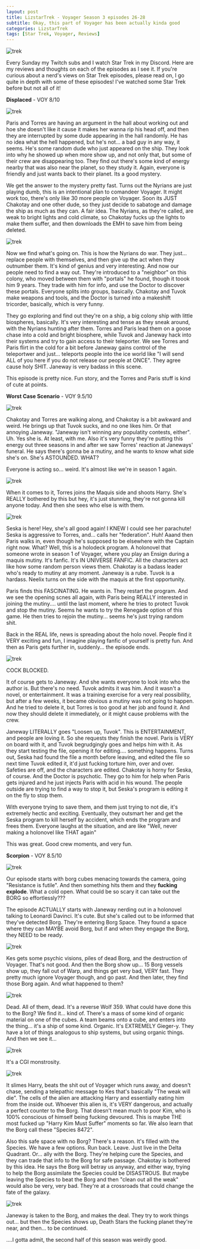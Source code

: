 ```yaml
---
layout: post
title: LizstarTrek - Voyager Season 3 episodes 26-28
subtitle: Okay, this part of Voyager has been actually kinda good
categories: LizstarTrek
tags: [Star Trek, Voyager, Reviews]
---
```



<img src="https://imgur.com/dwmKyWY.png" alt="trek">

Every Sunday my Twitch subs and I watch Star Trek in my Discord. Here are my reviews and thoughts on each of the episodes as I see it. If you're curious about a nerd's views on Star Trek episodes, please read on, I go quite in depth with some of these episodes! I've watched some Star Trek before but not all of it!



**Displaced** - VOY
8/10

<img src="https://imgur.com/xlGXtB5.png" alt="trek">

Paris and Torres are having an argument in the hall about working out and hoe she doesn't like it cause it makes her wanna rip his head off, and then they are interrupted by some dude appearing in the hall randomly. He has no idea what the hell happened, but he's not... a bad guy in any way, it seems. He's some random dude who just appeared on the ship. They look into why he showed up when more show up, and not only that, but some of their crew are disappearing too. They find out there's some kind of energy nearby that was also near the planet, so they study it. Again, everyone is friendly and just wants back to their planet. Its a good mystery.

We get the answer to the mystery pretty fast. Turns out the Nyrians are just playing dumb, this is an intentional plan to comandeer Voyager. It might work too, there's only like 30 more people on Voyager. Soon its JUST Chakotay and one other dude, so they just decide to sabatoge and damage the ship as much as they can. A fair idea. The Nyrians, as they're called, are weak to bright lights and cold climate, so Chakotay fucks up the lights to make them suffer, and then downloads the EMH to save him from being deleted. 

<img src="https://imgur.com/Z5uRYBt.png" alt="trek">

Now we find what's going on. This is how the Nyrians do war. They just... replace people with themselves, and then give up the act when they outnumber them. It's kind of genius and very interesting. And now our people need to find a way out. They're introduced to a "neighbor" on this colony, who moved between them with "portals" he found, though it toook him 9 years. They trade with him for info, and use the Doctor to discover these portals. Everyone splits into groups, basically. Chakotay and Tuvok make weapons and tools, and the Doctor is turned into a makeshift tricorder, basically, which is very funny.

They go exploring and find out they're on a ship, a big colony ship with little biospheres, basically. It's very interesting and tense as they sneak around, with the Nyrians hunting after them. Torres and Paris lead them on a goose chase into a cold and bright biosphere, while Tuvok and Janeway hack into their systems and try to gain access to their teleporter. We see Torres and Paris flirt in the cold for a bit before Janeway gains control of the teleportwer and just... teleports people into the ice world like "I will send ALL of you here if you do not release our people at ONCE". They agree cause holy SHIT. Janeway is very badass in this scene.

This episode is pretty nice. Fun story,  and the Torres and Paris stuff is kind of cute at points.



**Worst Case Scenario** - VOY
9.5/10

<img src="https://imgur.com/E55sqva.png" alt="trek">

Chakotay and Torres are walking along, and Chakotay is a bit awkward and weird. He brings up that Tuvok sucks, and no one likes him. Or that annoying Janeway. "Janeway isn't winning any populatity contests, either". Uh. Yes she is. At least, with me. Also it's very funny they're putting this energy out three seasons in and after we saw Torres' reaction at Janeways' funeral. He says there's gonna be a mutiny, and he wants to know what side she's on. She's ASTOUNDED. WHAT?

Everyone is acting so... weird. It's almost like we're in season 1 again.

<img src="https://imgur.com/yOXoi8E.png" alt="trek">

When it comes to it, Torres joins the Maquis side and shoots Harry. She's REALLY bothered by this but hey, it's just stunning, they're not gonna kill anyone today. And then she sees who else is with them.

<img src="https://imgur.com/Vi3Xrw0.png" alt="trek">

Seska is here! Hey, she's all good again! I KNEW I could see her parachute! Seska is aggressive to Torres, and... calls her "federation". Huh! Aaand then Paris walks in, even though he's supposed to be elsewhere with the Captain right now. What? Well, this is a holodeck program. A holonovel that someone wrote in season 1 of Voyager, where you play an Ensign during a maquis mutiny. It's fanfic. It's IN UNIVERSE FANFIC. All the characters act like how some random person views them. Chakotay is a badass leader who's ready to mutiny at any moment. Janeway is a rube. Tuvok is a hardass. Neelix turns on the side with the maquis at the first opportunity.

Paris finds this FASCINATING. He wants in. They restart the program. And we see the opening scnes all again, with Paris being REALLY interested in joining the mutiny.... until the last moment, where he tries to protect Tuvok and stop the mutiny. Seems he wants to try the Renegade option of this game. He then tries to rejoin the mutiny... seems he's just trying random shit.

Back in the REAL life, news is spreading about the holo novel. People find it VERY exciting and fun, I imagine playing fanfic of yourself is pretty fun. And then as Paris gets further in, suddenly... the episode ends.

<img src="https://imgur.com/7GKqcWb.png" alt="trek">

COCK BLOCKED.

It of course gets to Janeway. And she wants everyone to look into who the author is. But there's no need. Tuvok admits it was him. And it wasn't a novel, or entertainment. It was a training exercise for a very real possibility, but after a few weeks, it became obvious a mutiny was not going to happen. And he tried to delete it, but Torres is too good at her job and found it. And now they should delete it immediately, or it might cause problems with the crew.

Janeway LITERALLY goes "Loosen up, Tuvok". This is ENTERTAINMENT, and people are loving it. So she requests they finish the novel. Paris is VERY on board with it, and Tuvok begrudgingly goes and helps him with it. As they start testing the file, opening it for editing.... something happens. Turns out, Seska had found the file a month before leaving, and edited the file so next time Tuvok edited it, it'd just fucking torture him, over and over. Safeties are off, and the characters are edited. Chakotay is horny for Seska, of course. And the Doctor is psychotic. They go to him for help when Paris gets injured and he just injects Paris with acid in his wound. The people outside are trying to find a way to stop it, but Seska's program is editing it on the fly to stop them.

With everyone trying to save them, and them just trying to not die, it's extremely hectic and exciting. Eventually, they outsmart her and get the Seska program to kill herself by accident, which ends the program and frees them. Everyone laughs at the situation, and are like "Well, never making a holonovel like THAT again"

This was great. Good crew moments, and very fun.



**Scorpion** - VOY
8.5/10

<img src="https://imgur.com/dwmKyWY.png" alt="trek">

Our episode starts with borg cubes menacing towards the camera, going "Resistance is futile". And then something hits them and they **fucking explode**. What a cold open. What could be so scary it can take out the BORG so effortlessly???

The episode ACTUALLY starts with Janeway nerding out in a holonovel talking to Leonardi Davinci. It's cute. But she's called out to be informed that they've detected Borg. They're entering Borg Space. They found a space where they can MAYBE avoid Borg, but if and when they engage the Borg, they NEED to be ready.

<img src="https://imgur.com/30n89dn.png" alt="trek">

Kes gets some psychic visions, piles of dead Borg, and the destruction of Voyager. That's not good. And then the Borg show up... 15 Borg vessels show up, they fall out of Warp, and things get very bad, VERY fast. They pretty much ignore Voyager though, and go past. And then later, they find those Borg again. And what happened to them?

<img src="https://imgur.com/fkZjAqn.png" alt="trek">

Dead. All of them, dead. It's a reverse Wolf 359. What could have done this to the Borg? We find it... kind of. There's a mass of some kind of organic material on one of the cubes. A team beams onto a cube, and enters into the thing... it's a ship of some kind. Organic. It's EXTREMELY Gieger-y. They have a lot of things analogous to ship systems, but using organic things. And then we see it...

<img src="https://imgur.com/8g5fYD6.png" alt="trek">

It's a CGI monstrosity.

<img src="https://imgur.com/GJAv6kX.png" alt="trek">

It slimes Harry, beats the shit out of Voyager which runs away, and doesn't chase, sending a telepathic message to Kes that's basically "The weak will die". The cells of the alien are attacking Harry and essentially eating him from the inside out. Whoever this alien is, it's VERY dangerous, and actually a perfect counter to the Borg. That doesn't mean much to poor Kim, who is 100% conscious of himself being fucking devoured. This is maybe THE most fucked up "Harry Kim Must Suffer" moments so far. We also learn that the Borg call these "Species 8472".

Also this safe space with no Borg? There's a reason. It's filled with the Species. We have a few options. Run back. Leave. Just live in the Delta Quadrant. Or... ally with the Borg. They're helping cure the Species, and they can trade that info to the Borg for safe passage. Chakotay is bothered by this idea. He says the Borg will betray us anyway, and either way, trying to help the Borg assimilate the Species could be DISASTROUS. But maybe leaving the Species to beat the Borg and then "clean out all the weak" would also be very, very bad. They're at a crossroads that could change the fate of the galaxy.

<img src="https://imgur.com/rm91e8e.png" alt="trek">

Janeway is taken to the Borg, and makes the deal. They try to work things out... but then the Species shows up, Death Stars the fucking planet they're near, and then... to be continued.

....I gotta admit, the second half of this season was weirdly good.